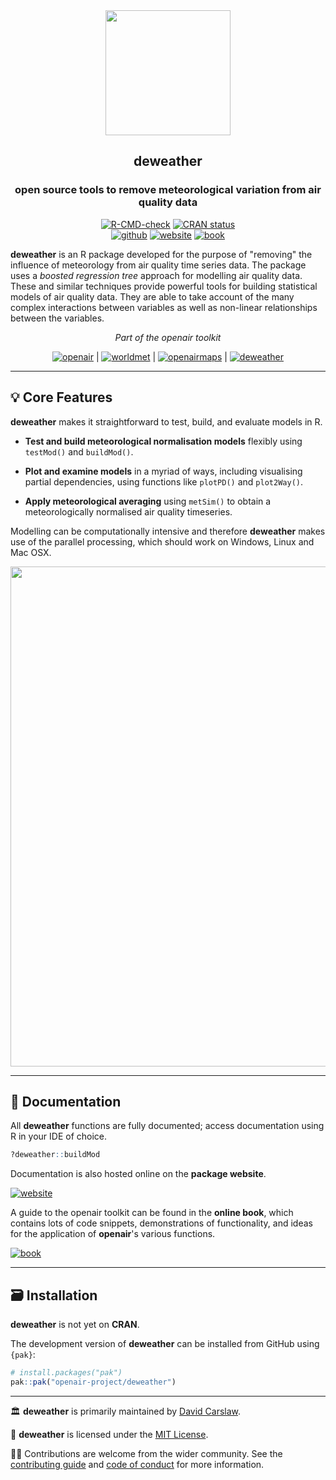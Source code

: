 
<div align="center">

<img src="man/figures/logo.png" height="200"/>

## **deweather**
### open source tools to remove meteorological variation from air quality data

<!-- badges: start -->
[![R-CMD-check](https://github.com/openair-project/deweather/actions/workflows/R-CMD-check.yaml/badge.svg)](https://github.com/openair-project/deweather/actions/workflows/R-CMD-check.yaml)
[![CRAN status](https://www.r-pkg.org/badges/version/deweather)](https://CRAN.R-project.org/package=deweather)
<br>
[![github](https://img.shields.io/badge/CODE-github-black?logo=github)](https://github.com/openair-project/deweather)
[![website](https://img.shields.io/badge/DOCS-website-black)](https://openair-project.github.io/deweather/)
[![book](https://img.shields.io/badge/DOCS-book-black)](https://openair-project.github.io/book/)
<!-- badges: end -->

</div>

**deweather** is an R package developed for the purpose of "removing" the influence of meteorology from air quality time series data. The package uses a *boosted regression tree* approach for modelling air quality data. These and similar techniques provide powerful tools for building statistical models of air quality data. They are able to take account of the many complex interactions between variables as well as non-linear relationships between the variables.

<div align="center">

*Part of the openair toolkit*

[![openair](https://img.shields.io/badge/openair_core-06D6A0?style=flat-square)](https://openair-project.github.io/openair/) | 
[![worldmet](https://img.shields.io/badge/worldmet-26547C?style=flat-square)](https://openair-project.github.io/worldmet/) | 
[![openairmaps](https://img.shields.io/badge/openairmaps-FFD166?style=flat-square)](https://openair-project.github.io/openairmaps/) | 
[![deweather](https://img.shields.io/badge/deweather-EF476F?style=flat-square)](https://openair-project.github.io/deweather/)

</div>

<hr>

## 💡 Core Features

**deweather** makes it straightforward to test, build, and evaluate models in R.

- **Test and build meteorological normalisation models** flexibly using `testMod()` and `buildMod()`.

- **Plot and examine models** in a myriad of ways, including visualising partial dependencies, using functions like `plotPD()` and `plot2Way()`.

- **Apply meteorological averaging** using `metSim()` to obtain a meteorologically normalised air quality timeseries.

Modelling can be computationally intensive and therefore **deweather** makes use of the parallel processing, which should work on Windows, Linux and Mac OSX.

<div align="center">
<img src="man/figures/feature-banner.png" width="800">
</div>

<hr>

## 📖 Documentation

All **deweather** functions are fully documented; access documentation using R in your IDE of choice.

```r
?deweather::buildMod
```

Documentation is also hosted online on the **package website**.

[![website](https://img.shields.io/badge/website-documentation-blue)](https://openair-project.github.io/deweather/)

A guide to the openair toolkit can be found in the **online book**, which contains lots of code snippets, demonstrations of functionality, and ideas for the application of **openair**'s various functions.

[![book](https://img.shields.io/badge/book-code_demos_and_ideas-blue)](https://openair-project.github.io/book/)

<hr>

## 🗃️ Installation

**deweather** is not yet on **CRAN**.

The development version of **deweather** can be installed from GitHub using `{pak}`:

``` r
# install.packages("pak")
pak::pak("openair-project/deweather")
```

<hr>

🏛️ **deweather** is primarily maintained by [David Carslaw](https://github.com/davidcarslaw).

📃 **deweather** is licensed under the [MIT License](https://openair-project.github.io/deweather/LICENSE.html).

🧑‍💻 Contributions are welcome from the wider community. See the [contributing guide](https://openair-project.github.io/deweather/CONTRIBUTING.html) and [code of conduct](https://openair-project.github.io/deweather/CODE_OF_CONDUCT.html) for more information.
